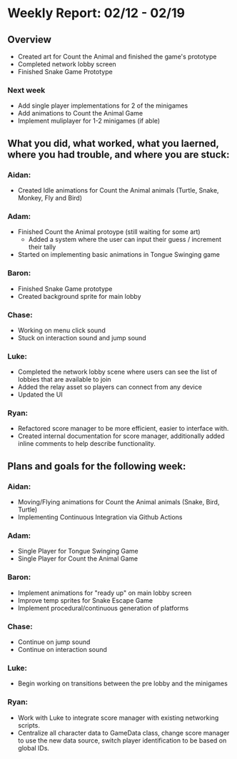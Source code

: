 # Weekly Report: 02/12 - 02/19

## Overview
- Created art for Count the Animal and finished the game's prototype
- Completed network lobby screen
- Finished Snake Game Prototype

### Next week
- Add single player implementations for 2 of the minigames
- Add animations to Count the Animal Game
- Implement muliplayer for 1-2 minigames (if able)

## What you did, what worked, what you laerned, where you had trouble, and where you are stuck:
### Aidan: 
- Created Idle animations for Count the Animal animals (Turtle, Snake, Monkey, Fly and Bird)
### Adam:
- Finished Count the Animal protoype (still waiting for some art)
  - Added a system where the user can input their guess / increment their tally
- Started on implementing basic animations in Tongue Swinging game
### Baron:
- Finished Snake Game prototype
- Created background sprite for main lobby
### Chase:
- Working on menu click sound
- Stuck on interaction sound and jump sound
### Luke:
- Completed the network lobby scene where users can see the list of lobbies that are available to join
- Added the relay asset so players can connect from any device 
- Updated the UI 
### Ryan:
- Refactored score manager to be more efficient, easier to interface with.
- Created internal documentation for score manager, additionally added inline comments to help describe functionality.


## Plans and goals for the following week:
### Aidan:
- Moving/Flying animations for Count the Animal animals (Snake, Bird, Turtle)
- Implementing Continuous Integration via Github Actions
### Adam:
- Single Player for Tongue Swinging Game
- Single Player for Count the Animal Game
### Baron:
- Implement animations for "ready up" on main lobby screen
- Improve temp sprites for Snake Escape Game
- Implement procedural/continuous generation of platforms
### Chase:
- Continue on jump sound
- Continue on interaction sound
### Luke:
- Begin working on transitions between the pre lobby and the minigames
### Ryan:
- Work with Luke to integrate score manager with existing networking scripts.
- Centralize all character data to GameData class, change score manager to use the new data source, switch player identification to be based on global IDs.
